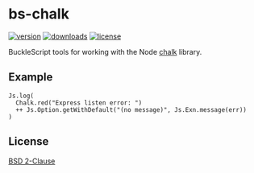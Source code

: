 # bs-chalk

[![version](https://img.shields.io/npm/v/bs-chalk.svg)](http://npm.im/bs-chalk)
[![downloads](https://img.shields.io/npm/dt/bs-chalk.svg)](http://npm.im/bs-chalk)
[![license](https://img.shields.io/npm/l/express.svg)](LICENSE)

BuckleScript tools for working with the Node [chalk](https://www.npmjs.com/package/chalk) library.

## Example

```reason
Js.log(
  Chalk.red("Express listen error: ")
  ++ Js.Option.getWithDefault("(no message)", Js.Exn.message(err))
)
```

## License

[BSD 2-Clause](LICENSE)
